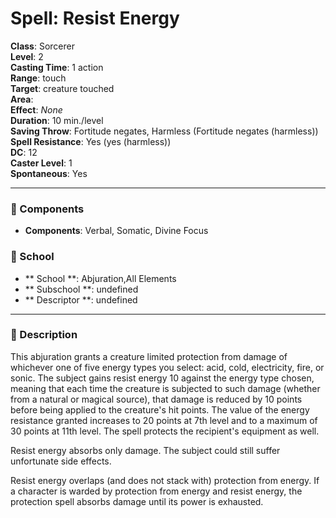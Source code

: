 
# Spell: Resist Energy
**Class**: Sorcerer  
**Level**: 2  
**Casting Time**: 1 action  
**Range**: touch  
**Target**: creature touched  
**Area**:   
**Effect**: _None_  
**Duration**: 10 min./level  
**Saving Throw**: Fortitude negates, Harmless (Fortitude negates (harmless))  
**Spell Resistance**: Yes (yes (harmless))  
**DC**: 12  
**Caster Level**: 1  
**Spontaneous**: Yes

---

### 🔮 Components
- **Components**: Verbal, Somatic, Divine Focus

### 🏫 School
- ** School **: Abjuration,All Elements
- ** Subschool **: undefined
- ** Descriptor **: undefined
---

### 📜 Description
This abjuration grants a creature limited protection from damage of whichever one of five energy types you select: acid, cold, electricity, fire, or sonic. The subject gains resist energy 10 against the energy type chosen, meaning that each time the creature is subjected to such damage (whether from a natural or magical source), that damage is reduced by 10 points before being applied to the creature's hit points. The value of the energy resistance granted increases to 20 points at 7th level and to a maximum of 30 points at 11th level. The spell protects the recipient's equipment as well.

Resist energy absorbs only damage. The subject could still suffer unfortunate side effects.

Resist energy overlaps (and does not stack with) protection from energy. If a character is warded by protection from energy and resist energy, the protection spell absorbs damage until its power is exhausted.
